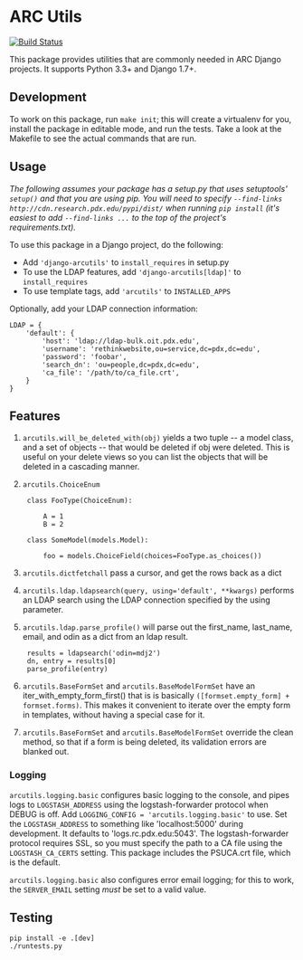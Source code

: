 # ARC Utils

[![Build Status](https://travis-ci.org/PSU-OIT-ARC/django-arcutils.svg?branch=master)](https://travis-ci.org/PSU-OIT-ARC/django-arcutils)

This package provides utilities that are commonly needed in ARC Django projects. It supports Python
3.3+ and Django 1.7+.

## Development

To work on this package, run `make init`; this will create a virtualenv for you, install the
package in editable mode, and run the tests. Take a look at the Makefile to see the actual commands
that are run.

## Usage

_The following assumes your package has a setup.py that uses setuptools' `setup()` and that you are
using pip. You will need to specify `--find-links http://cdn.research.pdx.edu/pypi/dist/` when
running `pip install` (it's easiest to add `--find-links ...` to the top of the project's
requirements.txt)._

To use this package in a Django project, do the following:

- Add `'django-arcutils'` to `install_requires` in setup.py
- To use the LDAP features, add `'django-arcutils[ldap]'` to `install_requires`
- To use template tags, add `'arcutils'` to `INSTALLED_APPS`

Optionally, add your LDAP connection information:

    LDAP = {
        'default': {
            'host': 'ldap://ldap-bulk.oit.pdx.edu',
            'username': 'rethinkwebsite,ou=service,dc=pdx,dc=edu',
            'password': 'foobar',
            'search_dn': 'ou=people,dc=pdx,dc=edu',
            'ca_file': '/path/to/ca_file.crt',
        }
    }

## Features

1. `arcutils.will_be_deleted_with(obj)` yields a two tuple -- a model class, and a set of objects
   -- that would be deleted if obj were deleted. This is useful on your delete views so you can
   list the objects that will be deleted in a cascading manner.
1. `arcutils.ChoiceEnum`

        class FooType(ChoiceEnum):

            A = 1
            B = 2

        class SomeModel(models.Model):

            foo = models.ChoiceField(choices=FooType.as_choices())

1. `arcutils.dictfetchall` pass a cursor, and get the rows back as a dict
1. `arcutils.ldap.ldapsearch(query, using='default', **kwargs)` performs an LDAP search using the
   LDAP connection specified by the using parameter.
1. `arcutils.ldap.parse_profile()` will parse out the first_name, last_name, email, and odin as
   a dict from an ldap result.

        results = ldapsearch('odin=mdj2')
        dn, entry = results[0]
        parse_profile(entry)

1. `arcutils.BaseFormSet` and `arcutils.BaseModelFormSet` have an iter_with_empty_form_first() that
   is is basically `([formset.empty_form] + formset.forms)`. This makes it convenient to iterate
   over the empty form in templates, without having a special case for it.
1. `arcutils.BaseFormSet` and `arcutils.BaseModelFormSet` override the clean method, so that if
   a form is being deleted, its validation errors are blanked out.

### Logging

`arcutils.logging.basic` configures basic logging to the console, and pipes logs to
`LOGSTASH_ADDRESS` using the logstash-forwarder protocol when DEBUG is off. Add `LOGGING_CONFIG
= 'arcutils.logging.basic'` to use. Set the `LOGSTASH_ADDRESS` to something like 'localhost:5000'
during development. It defaults to 'logs.rc.pdx.edu:5043'. The logstash-forwarder protocol requires
SSL, so you must specify the path to a CA file using the `LOGSTASH_CA_CERTS` setting. This package
includes the PSUCA.crt file, which is the default.

`arcutils.logging.basic` also configures error email logging; for this to work, the `SERVER_EMAIL`
setting *must* be set to a valid value.

## Testing

    pip install -e .[dev]
    ./runtests.py

